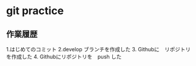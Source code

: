 # git practice

## 作業履歴
1.はじめてのコミット
2.develop ブランチを作成した
3. Githubに　リポジトリを作成した
4. Githubにリポジトリを　push した
